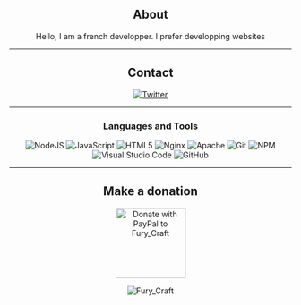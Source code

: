 <div align="center">
  
## About
Hello, I am a french developper. I prefer developping websites

-------------------

## Contact
<a href="https://twitter.com/furycraft_">![Twitter](https://img.shields.io/badge/Fury_Craft-%231DA1F2.svg?style=for-the-badge&logo=Twitter&logoColor=white)</a>

-------------------

### Languages and Tools  
![NodeJS](https://img.shields.io/badge/node.js-%2343853D.svg?style=for-the-badge&logo=node.js&logoColor=white) ![JavaScript](https://img.shields.io/badge/javascript-%23323330.svg?style=for-the-badge&logo=javascript&logoColor=%23F7DF1E) ![HTML5](https://img.shields.io/badge/html5-%23E34F26.svg?style=for-the-badge&logo=html5&logoColor=white) ![Nginx](https://img.shields.io/badge/nginx-%23009639.svg?style=for-the-badge&logo=nginx&logoColor=white) ![Apache](https://img.shields.io/badge/apache-%23D42029.svg?style=for-the-badge&logo=apache&logoColor=white) ![Git](https://img.shields.io/badge/git-%23F05033.svg?style=for-the-badge&logo=git&logoColor=white) ![NPM](https://img.shields.io/badge/NPM-%23000000.svg?style=for-the-badge&logo=npm&logoColor=white) ![Visual Studio Code](https://img.shields.io/badge/VisualStudioCode-0078d7.svg?style=for-the-badge&logo=visual-studio-code&logoColor=white) ![GitHub](https://img.shields.io/badge/github-%23121011.svg?style=for-the-badge&logo=github&logoColor=white)
  
-------------------
<h2>Make a donation</h2>

<a href="https://paypal.me/tanguyfgl" target="_blank"><img alt="Donate with PayPal to Fury_Craft" src="https://viatesting.files.wordpress.com/2020/03/paypal-donate-button.png" width="125"/><a>
  
  
![Fury_Craft](https://raw.githubusercontent.com/Trilokia/Trilokia/379277808c61ef204768a61bbc5d25bc7798ccf1/bottom_header.svg)

 <div>
 
